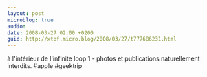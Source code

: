 ```yaml
---
layout: post
microblog: true
audio: 
date: 2008-03-27 02:00 +0200
guid: http://xtof.micro.blog/2008/03/27/t777686231.html
---
```

à l'intérieur de l'infinite loop 1 - photos et publications naturellement interdits. #apple #geektrip
